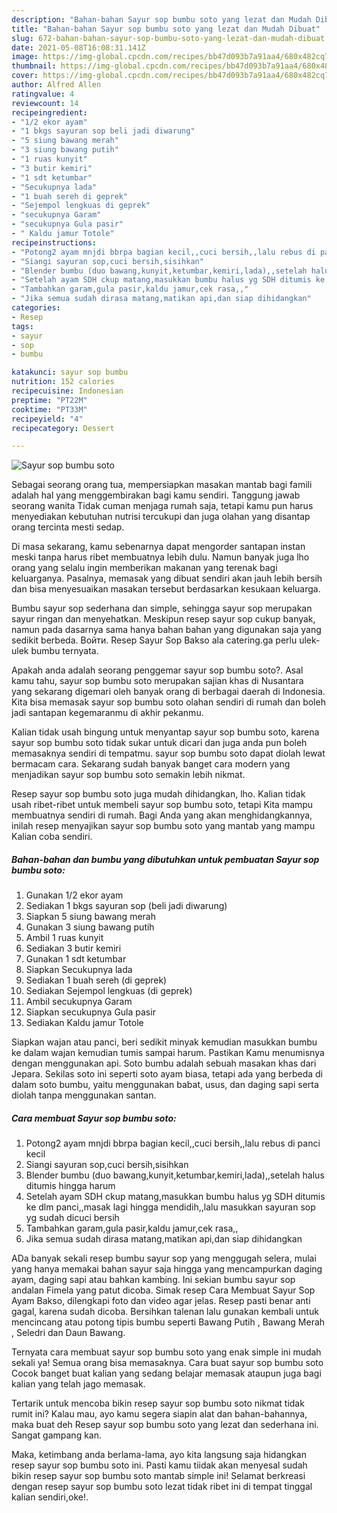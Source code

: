 ```yaml
---
description: "Bahan-bahan Sayur sop bumbu soto yang lezat dan Mudah Dibuat"
title: "Bahan-bahan Sayur sop bumbu soto yang lezat dan Mudah Dibuat"
slug: 672-bahan-bahan-sayur-sop-bumbu-soto-yang-lezat-dan-mudah-dibuat
date: 2021-05-08T16:08:31.141Z
image: https://img-global.cpcdn.com/recipes/bb47d093b7a91aa4/680x482cq70/sayur-sop-bumbu-soto-foto-resep-utama.jpg
thumbnail: https://img-global.cpcdn.com/recipes/bb47d093b7a91aa4/680x482cq70/sayur-sop-bumbu-soto-foto-resep-utama.jpg
cover: https://img-global.cpcdn.com/recipes/bb47d093b7a91aa4/680x482cq70/sayur-sop-bumbu-soto-foto-resep-utama.jpg
author: Alfred Allen
ratingvalue: 4
reviewcount: 14
recipeingredient:
- "1/2 ekor ayam"
- "1 bkgs sayuran sop beli jadi diwarung"
- "5 siung bawang merah"
- "3 siung bawang putih"
- "1 ruas kunyit"
- "3 butir kemiri"
- "1 sdt ketumbar"
- "Secukupnya lada"
- "1 buah sereh di geprek"
- "Sejempol lengkuas di geprek"
- "secukupnya Garam"
- "secukupnya Gula pasir"
- " Kaldu jamur Totole"
recipeinstructions:
- "Potong2 ayam mnjdi bbrpa bagian kecil,,cuci bersih,,lalu rebus di panci kecil"
- "Siangi sayuran sop,cuci bersih,sisihkan"
- "Blender bumbu (duo bawang,kunyit,ketumbar,kemiri,lada),,setelah halus ditumis hingga harum"
- "Setelah ayam SDH ckup matang,masukkan bumbu halus yg SDH ditumis ke dlm panci,,masak lagi hingga mendidih,,lalu masukkan sayuran sop yg sudah dicuci bersih"
- "Tambahkan garam,gula pasir,kaldu jamur,cek rasa,,"
- "Jika semua sudah dirasa matang,matikan api,dan siap dihidangkan"
categories:
- Resep
tags:
- sayur
- sop
- bumbu

katakunci: sayur sop bumbu 
nutrition: 152 calories
recipecuisine: Indonesian
preptime: "PT22M"
cooktime: "PT33M"
recipeyield: "4"
recipecategory: Dessert

---
```



![Sayur sop bumbu soto](https://img-global.cpcdn.com/recipes/bb47d093b7a91aa4/680x482cq70/sayur-sop-bumbu-soto-foto-resep-utama.jpg)

Sebagai seorang orang tua, mempersiapkan masakan mantab bagi famili adalah hal yang menggembirakan bagi kamu sendiri. Tanggung jawab seorang  wanita Tidak cuman menjaga rumah saja, tetapi kamu pun harus menyediakan kebutuhan nutrisi tercukupi dan juga olahan yang disantap orang tercinta mesti sedap.

Di masa  sekarang, kamu sebenarnya dapat mengorder santapan instan meski tanpa harus ribet membuatnya lebih dulu. Namun banyak juga lho orang yang selalu ingin memberikan makanan yang terenak bagi keluarganya. Pasalnya, memasak yang dibuat sendiri akan jauh lebih bersih dan bisa menyesuaikan masakan tersebut berdasarkan kesukaan keluarga. 

Bumbu sayur sop sederhana dan simple, sehingga sayur sop merupakan sayur ringan dan menyehatkan. Meskipun resep sayur sop cukup banyak, namun pada dasarnya sama hanya bahan bahan yang digunakan saja yang sedikit berbeda. Войти. Resep Sayur Sop Bakso ala catering.ga perlu ulek-ulek bumbu ternyata.

Apakah anda adalah seorang penggemar sayur sop bumbu soto?. Asal kamu tahu, sayur sop bumbu soto merupakan sajian khas di Nusantara yang sekarang digemari oleh banyak orang di berbagai daerah di Indonesia. Kita bisa memasak sayur sop bumbu soto olahan sendiri di rumah dan boleh jadi santapan kegemaranmu di akhir pekanmu.

Kalian tidak usah bingung untuk menyantap sayur sop bumbu soto, karena sayur sop bumbu soto tidak sukar untuk dicari dan juga anda pun boleh memasaknya sendiri di tempatmu. sayur sop bumbu soto dapat diolah lewat bermacam cara. Sekarang sudah banyak banget cara modern yang menjadikan sayur sop bumbu soto semakin lebih nikmat.

Resep sayur sop bumbu soto juga mudah dihidangkan, lho. Kalian tidak usah ribet-ribet untuk membeli sayur sop bumbu soto, tetapi Kita mampu membuatnya sendiri di rumah. Bagi Anda yang akan menghidangkannya, inilah resep menyajikan sayur sop bumbu soto yang mantab yang mampu Kalian coba sendiri.

<!--inarticleads1-->

##### Bahan-bahan dan bumbu yang dibutuhkan untuk pembuatan Sayur sop bumbu soto:

1. Gunakan 1/2 ekor ayam
1. Sediakan 1 bkgs sayuran sop (beli jadi diwarung)
1. Siapkan 5 siung bawang merah
1. Gunakan 3 siung bawang putih
1. Ambil 1 ruas kunyit
1. Sediakan 3 butir kemiri
1. Gunakan 1 sdt ketumbar
1. Siapkan Secukupnya lada
1. Sediakan 1 buah sereh (di geprek)
1. Sediakan Sejempol lengkuas (di geprek)
1. Ambil secukupnya Garam
1. Siapkan secukupnya Gula pasir
1. Sediakan  Kaldu jamur Totole


Siapkan wajan atau panci, beri sedikit minyak kemudian masukkan bumbu ke dalam wajan kemudian tumis sampai harum. Pastikan Kamu menumisnya dengan menggunakan api. Soto bumbu adalah sebuah masakan khas dari Jepara. Sekilas soto ini seperti soto ayam biasa, tetapi ada yang berbeda di dalam soto bumbu, yaitu menggunakan babat, usus, dan daging sapi serta diolah tanpa menggunakan santan. 

<!--inarticleads2-->

##### Cara membuat Sayur sop bumbu soto:

1. Potong2 ayam mnjdi bbrpa bagian kecil,,cuci bersih,,lalu rebus di panci kecil
1. Siangi sayuran sop,cuci bersih,sisihkan
1. Blender bumbu (duo bawang,kunyit,ketumbar,kemiri,lada),,setelah halus ditumis hingga harum
1. Setelah ayam SDH ckup matang,masukkan bumbu halus yg SDH ditumis ke dlm panci,,masak lagi hingga mendidih,,lalu masukkan sayuran sop yg sudah dicuci bersih
1. Tambahkan garam,gula pasir,kaldu jamur,cek rasa,,
1. Jika semua sudah dirasa matang,matikan api,dan siap dihidangkan


ADa banyak sekali resep bumbu sayur sop yang menggugah selera, mulai yang hanya memakai bahan sayur saja hingga yang mencampurkan daging ayam, daging sapi atau bahkan kambing. Ini sekian bumbu sayur sop andalan Fimela yang patut dicoba. Simak resep Cara Membuat Sayur Sop Ayam Bakso, dilengkapi foto dan video agar jelas. Resep pasti benar anti gagal, karena sudah dicoba. Bersihkan talenan lalu gunakan kembali untuk mencincang atau potong tipis bumbu seperti Bawang Putih , Bawang Merah , Seledri dan Daun Bawang. 

Ternyata cara membuat sayur sop bumbu soto yang enak simple ini mudah sekali ya! Semua orang bisa memasaknya. Cara buat sayur sop bumbu soto Cocok banget buat kalian yang sedang belajar memasak ataupun juga bagi kalian yang telah jago memasak.

Tertarik untuk mencoba bikin resep sayur sop bumbu soto nikmat tidak rumit ini? Kalau mau, ayo kamu segera siapin alat dan bahan-bahannya, maka buat deh Resep sayur sop bumbu soto yang lezat dan sederhana ini. Sangat gampang kan. 

Maka, ketimbang anda berlama-lama, ayo kita langsung saja hidangkan resep sayur sop bumbu soto ini. Pasti kamu tiidak akan menyesal sudah bikin resep sayur sop bumbu soto mantab simple ini! Selamat berkreasi dengan resep sayur sop bumbu soto lezat tidak ribet ini di tempat tinggal kalian sendiri,oke!.

